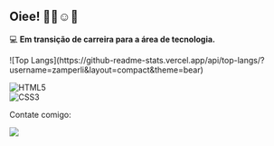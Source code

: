 ## Oiee! 👋🏻☺️🌺

💻 **Em transição de carreira para a área de tecnologia.**

 <div>
![Top Langs](https://github-readme-stats.vercel.app/api/top-langs/?username=zamperli&layout=compact&theme=bear)
</div>

![HTML5](https://img.shields.io/badge/HTML5-E34F26?style=for-the-badge&logo=html5&logoColor=white)  
![CSS3](https://img.shields.io/badge/CSS3-1572B6?style=for-the-badge&logo=css3&logoColor=white)  
   
   Contate comigo:
   
<a href="https://www.linkedin.com/in/j%C3%BAlia-zamperlini-013778115/" target="_blank">
  <img src="https://img.shields.io/badge/-LinkedIn-%230077B5?style=for-the-badge&logo=linkedin&logoColor=white">
</a>

 
 

